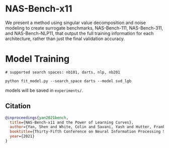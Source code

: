 # NAS-Bench-x11

We present a method using singular value decomposition and noise modeling to create surrogate benchmarks, NAS-Bench-111, NAS-Bench-311, and NAS-Bench-NLP11, that output the full training information for each architecture, rather than just the final validation accuracy.

# Model Training
```
# supported search spaces: nb101, darts, nlp, nb201

python fit_model.py --search_space darts --model svd_lgb
```
models will be saved in ``experiments/``.


## Citation
```bibtex
@inproceedings{yan2021bench,
  title={NAS-Bench-x11 and the Power of Learning Curves},
  author={Yan, Shen and White, Colin and Savani, Yash and Hutter, Frank},
  booktitle={Thirty-Fifth Conference on Neural Information Processing Systems},
  year={2021}
}
```
